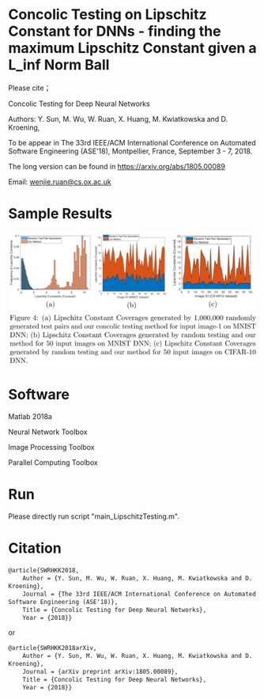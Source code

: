 

# Concolic Testing on Lipschitz Constant for DNNs - finding the maximum Lipschitz Constant given a L_inf Norm Ball

Please cite；

Concolic Testing for Deep Neural Networks

Authors: Y. Sun, M. Wu, W. Ruan, X. Huang, M. Kwiatkowska and D. Kroening, 

To be appear in The 33rd IEEE/ACM International Conference on Automated Software Engineering (ASE'18), Montpellier, France, September 3 - 7, 2018. 

The long version can be found in https://arxiv.org/abs/1805.00089

Email: wenjie.ruan@cs.ox.ac.uk

# Sample Results

![alt text](Capture.PNG)


# Software

Matlab 2018a

Neural Network Toolbox

Image Processing Toolbox

Parallel Computing Toolbox

# Run

Please directly run script "main_LipschitzTesting.m".


# Citation
```
@article{SWRHKK2018,
	Author = {Y. Sun, M. Wu, W. Ruan, X. Huang, M. Kwiatkowska and D. Kroening},
	Journal = {The 33rd IEEE/ACM International Conference on Automated Software Engineering (ASE'18)},
	Title = {Concolic Testing for Deep Neural Networks},
	Year = {2018}}
```
or

```
@article{SWRHKK2018arXiv,
	Author = {Y. Sun, M. Wu, W. Ruan, X. Huang, M. Kwiatkowska and D. Kroening},
	Journal = {arXiv preprint arXiv:1805.00089},
	Title = {Concolic Testing for Deep Neural Networks},
	Year = {2018}}
```


